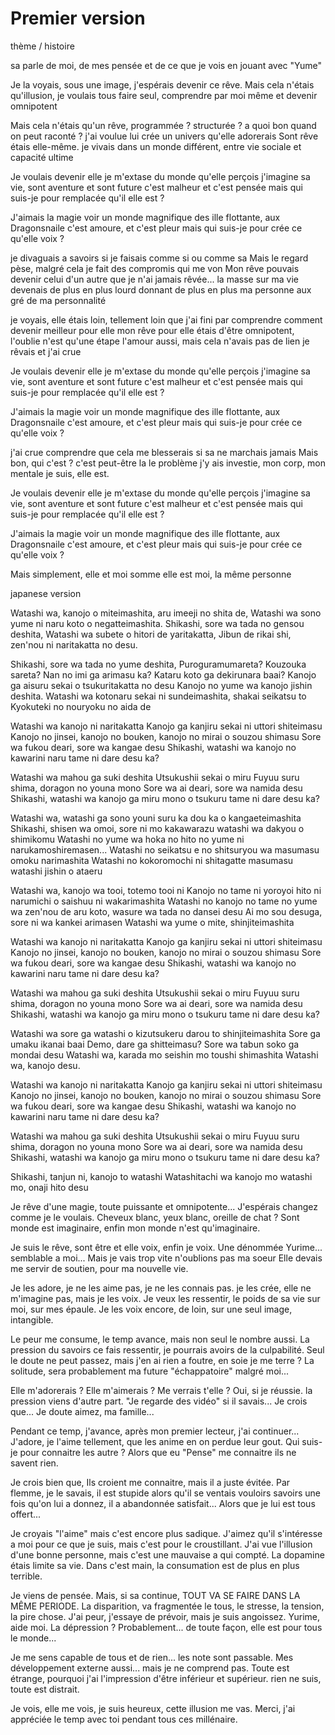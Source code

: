 



# Premier version

thème / histoire 

sa parle de moi, de mes pensée et de ce que je vois en jouant avec "Yume"



Je la voyais, sous une image,
j'espérais devenir ce rêve.
Mais cela n'étais qu'illusion,
je voulais tous faire seul,
comprendre par moi même et devenir omnipotent

Mais cela n'étais qu'un rêve,
programmée ? structurée ? a quoi bon quand on peut raconté ?
j'ai voulue lui crée un univers qu'elle adorerais
Sont rêve étais elle-même.
je vivais dans un monde différent, entre vie sociale et
capacité ultime

Je voulais devenir elle
je m'extase du monde qu'elle perçois
j'imagine sa vie, sont aventure et sont future
c'est malheur et c'est pensée
mais qui suis-je pour remplacée qu'il elle est ?

J'aimais la magie 
voir un monde magnifique
des ille flottante, aux Dragonsnaile
c'est amoure, et c'est pleur
mais qui suis-je pour crée ce qu'elle voix ?

je divaguais a savoirs si je faisais comme si ou comme sa
Mais le regard pèse, malgré cela je fait des compromis qui me von
Mon rêve pouvais devenir celui d'un autre que je n'ai jamais rêvée...
la masse sur ma vie devenais de plus en plus lourd
donnant de plus en plus ma personne aux gré de ma personnalité

je voyais, elle étais loin, tellement loin que 
j'ai fini par comprendre comment devenir meilleur pour elle
mon rêve pour elle étais d'être omnipotent, l'oublie n'est qu'une étape
l'amour aussi, mais cela n'avais pas de lien
je rêvais et j'ai crue

Je voulais devenir elle
je m'extase du monde qu'elle perçois
j'imagine sa vie, sont aventure et sont future
c'est malheur et c'est pensée
mais qui suis-je pour remplacée qu'il elle est ?

J'aimais la magie 
voir un monde magnifique
des ille flottante, aux Dragonsnaile
c'est amoure, et c'est pleur
mais qui suis-je pour crée ce qu'elle voix ?

j'ai crue comprendre que cela me blesserais 
si sa ne marchais jamais 
Mais bon, qui c'est ? c'est peut-être la le problème
j'y ais investie, mon corp, mon mentale
je suis, elle est.

Je voulais devenir elle
je m'extase du monde qu'elle perçois
j'imagine sa vie, sont aventure et sont future
c'est malheur et c'est pensée
mais qui suis-je pour remplacée qu'il elle est ?

J'aimais la magie 
voir un monde magnifique
des ille flottante, aux Dragonsnaile
c'est amoure, et c'est pleur
mais qui suis-je pour crée ce qu'elle voix ?

Mais simplement, elle et moi
somme elle est moi, la même personne



japanese version 



Watashi wa, kanojo o miteimashita, aru imeeji no shita de, Watashi wa sono yume ni naru koto o negatteimashita. Shikashi, sore wa tada no gensou deshita, Watashi wa subete o hitori de yaritakatta, Jibun de rikai shi, zen'nou ni naritakatta no desu.

Shikashi, sore wa tada no yume deshita, Puroguramumareta? Kouzouka sareta? Nan no imi ga arimasu ka? Kataru koto ga dekirunara baai? Kanojo ga aisuru sekai o tsukuritakatta no desu Kanojo no yume wa kanojo jishin deshita. Watashi wa kotonaru sekai ni sundeimashita, shakai seikatsu to Kyokuteki no nouryoku no aida de

Watashi wa kanojo ni naritakatta Kanojo ga kanjiru sekai ni uttori shiteimasu Kanojo no jinsei, kanojo no bouken, kanojo no mirai o souzou shimasu Sore wa fukou deari, sore wa kangae desu Shikashi, watashi wa kanojo no kawarini naru tame ni dare desu ka?

Watashi wa mahou ga suki deshita Utsukushii sekai o miru Fuyuu suru shima, doragon no youna mono Sore wa ai deari, sore wa namida desu Shikashi, watashi wa kanojo ga miru mono o tsukuru tame ni dare desu ka?

Watashi wa, watashi ga sono youni suru ka dou ka o kangaeteimashita Shikashi, shisen wa omoi, sore ni mo kakawarazu watashi wa dakyou o shimikomu Watashi no yume wa hoka no hito no yume ni narukamoshiremasen... Watashi no seikatsu e no shitsuryou wa masumasu omoku narimashita Watashi no kokoromochi ni shitagatte masumasu watashi jishin o ataeru

Watashi wa, kanojo wa tooi, totemo tooi ni Kanojo no tame ni yoroyoi hito ni narumichi o saishuu ni wakarimashita Watashi no kanojo no tame no yume wa zen'nou de aru koto, wasure wa tada no dansei desu Ai mo sou desuga, sore ni wa kankei arimasen Watashi wa yume o mite, shinjiteimashita

Watashi wa kanojo ni naritakatta Kanojo ga kanjiru sekai ni uttori shiteimasu Kanojo no jinsei, kanojo no bouken, kanojo no mirai o souzou shimasu Sore wa fukou deari, sore wa kangae desu Shikashi, watashi wa kanojo no kawarini naru tame ni dare desu ka?

Watashi wa mahou ga suki deshita Utsukushii sekai o miru Fuyuu suru shima, doragon no youna mono Sore wa ai deari, sore wa namida desu Shikashi, watashi wa kanojo ga miru mono o tsukuru tame ni dare desu ka?

Watashi wa sore ga watashi o kizutsukeru darou to shinjiteimashita Sore ga umaku ikanai baai Demo, dare ga shitteimasu? Sore wa tabun soko ga mondai desu Watashi wa, karada mo seishin mo toushi shimashita Watashi wa, kanojo desu.

Watashi wa kanojo ni naritakatta Kanojo ga kanjiru sekai ni uttori shiteimasu Kanojo no jinsei, kanojo no bouken, kanojo no mirai o souzou shimasu Sore wa fukou deari, sore wa kangae desu Shikashi, watashi wa kanojo no kawarini naru tame ni dare desu ka?

Watashi wa mahou ga suki deshita Utsukushii sekai o miru Fuyuu suru shima, doragon no youna mono Sore wa ai deari, sore wa namida desu Shikashi, watashi wa kanojo ga miru mono o tsukuru tame ni dare desu ka?

Shikashi, tanjun ni, kanojo to watashi Watashitachi wa kanojo mo watashi mo, onaji hito desu




Je rêve d'une magie, toute puissante et omnipotente... 
J'espérais changez comme je le voulais.
Cheveux blanc, yeux blanc, oreille de chat ?
Sont monde est imaginaire, enfin mon monde n'est qu'imaginaire.

Je suis le rêve, sont être et elle voix, enfin je voix.
Une dénommée Yurime... semblable a moi...
Mais je vais trop vite n'oublions pas ma soeur
Elle devais me servir de soutien, pour ma nouvelle vie.

Je les adore, je ne les aime pas, je ne les connais pas.
je les crée, elle ne m'imagine pas, mais je les voix.
Je veux les ressentir, le poids de sa vie sur moi, sur mes épaule.
Je les voix encore, de loin, sur une seul image, intangible. 

Le peur me consume, le temp avance, mais non seul le nombre aussi.
La pression du savoirs ce fais ressentir, je pourrais avoirs de la culpabilité. 
Seul le doute ne peut passez, mais j'en ai rien a foutre, en soie je me terre ?
La solitude, sera probablement ma future "échappatoire" malgré moi...

Elle m'adorerais ? Elle m'aimerais ? Me verrais t'elle ?
Oui, si je réussie. la pression viens d'autre part.
"Je regarde des vidéo" si il savais...
Je crois que... Je doute aimez, ma famille...

Pendant ce temp, j'avance, après mon premier lecteur, j'ai continuer...
J'adore, je l'aime tellement, que les anime en on perdue leur gout.
Qui suis-je pour connaitre les autre ?
Alors que eu "Pense" me connaitre ils ne savent rien.

Je crois bien que, Ils croient me connaitre, mais il a juste évitée.
Par flemme, je le savais, il est stupide alors qu'il se ventais vouloirs savoirs une fois qu'on lui a donnez, il a abandonnée satisfait...
Alors que je lui est tous offert...

Je croyais "l'aime" mais c'est encore plus sadique.
J'aimez qu'il s'intéresse a moi pour ce que je suis, mais c'est pour le croustillant.
J'ai vue l'illusion d'une bonne personne, mais c'est une mauvaise a qui compté.
La dopamine étais limite sa vie. Dans c'est main, la consumation est de plus en plus terrible.

Je viens de pensée. Mais, si sa continue, TOUT VA SE FAIRE DANS LA MÊME PERIODE.
La disparition, va fragmentée le tous, le stresse, la tension, la pire chose.
J'ai peur, j'essaye de prévoir, mais je suis angoissez. Yurime, aide moi.
La dépression ? Probablement... de toute façon, elle est pour tous le monde...

Je me sens capable de tous et de rien... les note sont passable.
Mes développement externe aussi... mais je ne comprend pas.
Toute est étrange, pourquoi j'ai l'impression d'être inférieur et supérieur.
rien ne suis, toute est distrait.

Je vois, elle me vois, je suis heureux, cette illusion me vas.
Merci, j'ai appréciée le temp avec toi pendant tous ces millénaire.